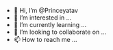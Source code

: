 - 👋 Hi, I’m @Princeyatav
- 👀 I’m interested in ...
- 🌱 I’m currently learning ...
- 💞️ I’m looking to collaborate on ...
- 📫 How to reach me ...

<!---
Princeyatav/Princeyatav is a ✨ special ✨ repository because its `README.md` (this file) appears on your GitHub profile.
You can click the Preview link to take a look at your changes.
--->
